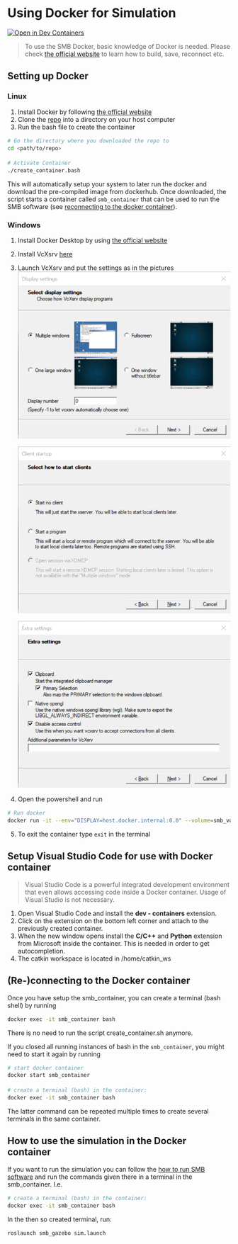 # Using Docker for Simulation
[![Open in Dev Containers](https://img.shields.io/static/v1?label=Dev%20Containers&message=Open&color=blue&logo=visualstudiocode)](https://vscode.dev/redirect?url=vscode://ms-vscode-remote.remote-containers/cloneInVolume?url=https://github.com/ETHZ-RobotX/smb_docker/tree/feature/wip_devcontainer)

> To use the SMB Docker, basic knowledge of Docker is needed. Please check [the official website](https://docs.docker.com) to learn how to build, save, reconnect etc.


## Setting up Docker

### Linux
1. Install Docker by following [the official website](https://docs.docker.com/engine/install/)
2. Clone the [repo](https://github.com/ETHZ-RobotX/smb_docker/) into a directory on your host computer
3. Run the bash file to create the container

```bash
# Go the directory where you downloaded the repo to
cd <path/to/repo>

# Activate Container
./create_container.bash
```

This will automatically setup your system to later run the docker and download the pre-compiled image from dockerhub. Once downloaded, the script starts a container called `smb_container` that can be used to run the SMB software (see [reconnecting to the docker container](#reconnecting-to-the-docker-container)).


### Windows
1. Install Docker Desktop by using [the official website](https://docs.docker.com/desktop/windows/install/)
2. Install VcXsrv [here](https://sourceforge.net/projects/vcxsrv/)
3. Launch VcXsrv and put the settings as in the pictures
   ![setup 1](images/docker_setup_1.png)

   ![setup 2](images/docker_setup_2.png)

   ![setup 3](images/docker_setup_3.png)

4. Open the powershell and run

```bash
# Run docker
docker run -it --env="DISPLAY=host.docker.internal:0.0" --volume=smb_volume:/home/catkin_ws/src --net=host --name smb_container ethzrobotx/smb_docker bash
```

5. To exit the container type `exit` in the terminal

## Setup Visual Studio Code for use with Docker container

> Visual Studio Code is a powerful integrated development environment that even allows accessing code inside a Docker container.
> Usage of Visual Studio is not necessary.


1. Open Visual Studio Code and install the **dev - containers** extension.
2. Click on the extension on the bottom left corner and attach to the previously created container.
3. When the new window opens install the **C/C++** and **Python** extension from Microsoft inside the container. This is needed in order to get autocompletion.
4. The catkin workspace is located in /home/catkin_ws

## (Re-)connecting to the Docker container

Once you have setup the smb_container, you can create a terminal (bash shell) by running

```bash
docker exec -it smb_container bash
```

There is no need to run the script create_container.sh anymore. 

If you closed all running instances of bash in the `smb_container`, you might need to start it again by running

```bash
# start docker container
docker start smb_container

# create a terminal (bash) in the container:
docker exec -it smb_container bash
```

The latter command can be repeated multiple times to create several terminals in the same container.

## How to use the simulation in the Docker container

If you want to run the simulation you can follow the [how to run SMB software](https://ethz-robotx.github.io/SuperMegaBot/core-software/HowToRunSoftware.html) and run the commands given there in a terminal in the smb_container. I.e.

```bash
# create a terminal (bash) in the container:
docker exec -it smb_container bash
```

In the then so created terminal, run:

```bash
roslaunch smb_gazebo sim.launch
```
